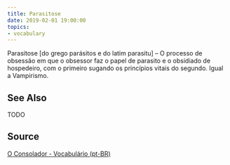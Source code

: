 ```yaml
---
title: Parasitose
date: 2019-02-01 19:00:00
topics:
- vocabulary
---
```


Parasitose [do grego parásitos e do latim parasitu] – O processo de obsessão em que o obsessor faz o papel de parasito e o obsidiado de hospedeiro, com o primeiro sugando os princípios vitais do segundo. Igual a Vampirismo.


## See Also
TODO

## Source
[O Consolador - Vocabulário (pt-BR)](http://www.oconsolador.com.br/linkfixo/vocabulario/principal.html)
